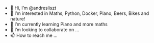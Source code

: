 - 👋 Hi, I’m @andresliszt
- 👀 I’m interested in Maths, Python, Docker, Piano, Beers, Bikes and nature!
- 🌱 I’m currently learning Piano and more maths
- 💞️ I’m looking to collaborate on ...
- 📫 How to reach me ...

<!---
andresliszt/andresliszt is a ✨ special ✨ repository because its `README.md` (this file) appears on your GitHub profile.
You can click the Preview link to take a look at your changes.
--->
